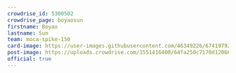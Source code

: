 ```yaml
---
crowdrise_id: 5300502
crowdrise_page: boyaosun
firstname: Boyao
lastname: Sun
team: moca-spike-150
card-image: https://user-images.githubusercontent.com/46349226/67419792-59646b00-f59b-11e9-9c84-59ea4c727358.png
post-image: https://uploads.crowdrise.com/1551416400/64fa250c7170d12066bb575c57773ffc.jpg
official: true
---
```

